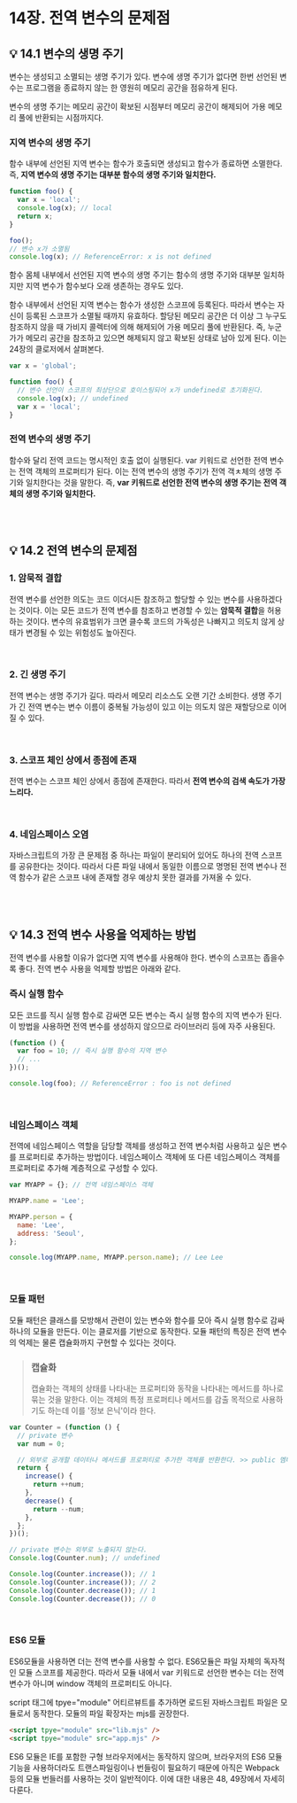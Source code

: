# 14장. 전역 변수의 문제점

## 💡 14.1 변수의 생명 주기

변수는 생성되고 소멸되는 생명 주기가 있다. 변수에 생명 주기가 없다면 한번 선언된 변수는 프로그램을 종료하지 않는 한 영원히 메모리 공간을 점유하게 된다.

변수의 생명 주기는 메모리 공간이 확보된 시점부터 메모리 공간이 해제되어 가용 메모리 풀에 반환되는 시점까지다.
<br>

### 지역 변수의 생명 주기

함수 내부에 선언된 지역 변수는 함수가 호출되면 생성되고 함수가 종료하면 소멸한다. 즉, **지역 변수의 생명 주기는 대부분 함수의 생명 주기와 일치한다.**

```js
function foo() {
  var x = 'local';
  console.log(x); // local
  return x;
}

foo();
// 변수 x가 소멸됨
console.log(x); // ReferenceError: x is not defined
```

함수 몸체 내부에서 선언된 지역 변수의 생명 주기는 함수의 생명 주기와 대부분 일치하지만 지역 변수가 함수보다 오래 생존하는 경우도 있다.

함수 내부에서 선언된 지역 변수는 함수가 생성한 스코프에 등록된다. 따라서 변수는 자신이 등록된 스코프가 소멸될 때까지 유효하다. 할당된 메모리 공간은 더 이상 그 누구도 참조하지 않을 때 가비지 콜렉터에 의해 해제되어 가용 메모리 풀에 반환된다. 즉, 누군가가 메모리 공간을 참조하고 있으면 해제되지 않고 확보된 상태로 남아 있게 된다. 이는 24장의 클로저에서 살펴본다.

```js
var x = 'global';

function foo() {
  // 변수 선언이 스코프의 최상단으로 호이스팅되어 x가 undefined로 초기화된다.
  console.log(x); // undefined
  var x = 'local';
}
```

### 전역 변수의 생명 주기

함수와 달리 전역 코드는 명시적인 호출 없이 실행된다. var 키워드로 선언한 전역 변수는 전역 객체의 프로퍼티가 된다. 이는 전역 변수의 생명 주기가 전역 객ㅊ체의 생명 주기와 일치한다는 것을 말한다. 즉, **var 키워드로 선언한 전역 변수의 생명 주기는 전역 객체의 생명 주기와 일치한다.**

<br><br>

## 💡 14.2 전역 변수의 문제점

### 1. 암묵적 결합

전역 변수를 선언한 의도는 코드 이더시든 참조하고 할당할 수 있는 변수를 사용하겠다는 것이다. 이는 모든 코드가 전역 변수를 참조하고 변경할 수 있는 **암묵적 결합**을 허용하는 것이다. 변수의 유효범위가 크면 클수록 코드의 가독성은 나빠지고 의도치 않게 상태가 변경될 수 있는 위험성도 높아진다.

<br>

### 2. 긴 생명 주기

전역 변수는 생명 주기가 길다. 따라서 메모리 리소스도 오랜 기간 소비한다. 생명 주기가 긴 전역 변수는 변수 이름이 중복될 가능성이 있고 이는 의도치 않은 재할당으로 이어질 수 있다.

<br>

### 3. 스코프 체인 상에서 종점에 존재

전역 변수는 스코프 체인 상에서 종점에 존재한다. 따라서 **전역 변수의 검색 속도가 가장 느리다.**

<br>

### 4. 네임스페이스 오염

자바스크립트의 가장 큰 문제점 중 하나는 파일이 분리되어 있어도 하나의 전역 스코프를 공유한다는 것이다. 따라서 다른 파일 내에서 동일한 이름으로 명명된 전역 변수나 전역 함수가 같은 스코프 내에 존재할 경우 예상치 못한 결과를 가져올 수 있다.

<br><br>

## 💡 14.3 전역 변수 사용을 억제하는 방법

전역 변수를 사용할 이유가 없다면 지역 변수를 사용해야 한다. 변수의 스코프는 좁을수록 좋다. 전역 변수 사용을 억제할 방법은 아래와 같다.

### 즉시 실행 함수

모든 코드를 직시 실행 함수로 감싸면 모든 변수는 즉시 실행 함수의 지역 변수가 된다. 이 방법을 사용하면 전역 변수를 생성하지 않으므로 라이브러리 등에 자주 사용된다.

```js
(function () {
  var foo = 10; // 즉시 실행 함수의 지역 변수
  // ...
})();

console.log(foo); // ReferenceError : foo is not defined
```

<br>

### 네임스페이스 객체

전역에 네임스페이스 역할을 담당할 객체를 생성하고 전역 변수처럼 사용하고 싶은 변수를 프로퍼티로 추가하는 방법이다. 네임스페이스 객체에 또 다른 네임스페이스 객체를 프로퍼티로 추가해 계층적으로 구성할 수 있다.

```js
var MYAPP = {}; // 전역 네임스페이스 객체

MYAPP.name = 'Lee';

MYAPP.person = {
  name: 'Lee',
  address: 'Seoul',
};

console.log(MYAPP.name, MYAPP.person.name); // Lee Lee
```

<br>

### 모듈 패턴

모듈 패턴은 클래스를 모방해서 관련이 있는 변수와 함수를 모아 즉시 실행 함수로 감싸 하나의 모듈을 만든다. 이는 클로저를 기반으로 동작한다. 모듈 패턴의 특징은 전역 변수의 억제는 물론 캡슐화까지 구현할 수 있다는 것이다.

> ### 캡슐화
>
> 캡슐화는 객체의 상태를 나타내는 프로퍼티와 동작을 나타내는 메서드를 하나로 묶는 것을 말한다. 이는 객체의 특정 프로퍼티나 메서드를 감출 목적으로 사용하기도 하는데 이를 '정보 은닉'이라 한다.

```js
var Counter = (function () {
  // private 변수
  var num = 0;

  // 외부로 공개할 데이터나 메서드를 프로퍼티로 추가한 객체를 반환한다. >> public 멤버
  return {
    increase() {
      return ++num;
    },
    decrease() {
      return --num;
    },
  };
})();

// private 변수는 외부로 노출되지 않는다.
Console.log(Counter.num); // undefined

Console.log(Counter.increase()); // 1
Console.log(Counter.increase()); // 2
Console.log(Counter.decrease()); // 1
Console.log(Counter.decrease()); // 0
```

<br>

### ES6 모듈

ES6모듈을 사용하면 더는 전역 변수를 사용할 수 없다. ES6모듈은 파일 자체의 독자적인 모듈 스코프를 제공한다. 따라서 모듈 내에서 var 키워드로 선언한 변수는 더는 전역 변수가 아니며 window 객체의 프로퍼티도 아니다.

script 태그에 tpye="module" 어티르뷰트를 추가하면 로드된 자바스크립트 파일은 모듈로서 동작한다. 모듈의 파일 확장자는 mjs를 권장한다.

```html
<script tpye="module" src="lib.mjs" />
<script tpye="module" src="app.mjs" />
```

ES6 모듈은 IE를 포함한 구형 브라우저에서는 동작하지 않으며, 브라우저의 ES6 모듈 기능을 사용하더라도 트랜스파일링이나 번들링이 필요하기 때문에 아직은 Webpack 등의 모듈 번들러를 사용하는 것이 일반적이다. 이에 대한 내용은 48, 49장에서 자세히 다룬다.
